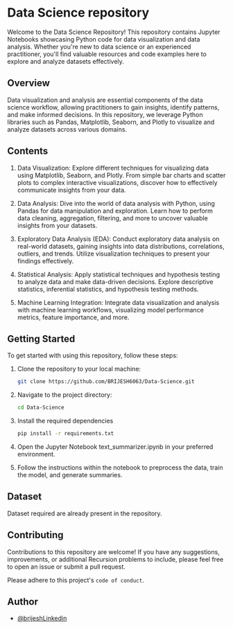 
# Data Science repository

Welcome to the Data Science Repository! This repository contains Jupyter Notebooks showcasing Python code for data visualization and data analysis. Whether you're new to data science or an experienced practitioner, you'll find valuable resources and code examples here to explore and analyze datasets effectively.

## Overview
Data visualization and analysis are essential components of the data science workflow, allowing practitioners to gain insights, identify patterns, and make informed decisions. In this repository, we leverage Python libraries such as Pandas, Matplotlib, Seaborn, and Plotly to visualize and analyze datasets across various domains.


## Contents

1. Data Visualization: Explore different techniques for visualizing data using Matplotlib, Seaborn, and Plotly. From simple bar charts and scatter plots to complex interactive visualizations, discover how to effectively communicate insights from your data.

2. Data Analysis: Dive into the world of data analysis with Python, using Pandas for data manipulation and exploration. Learn how to perform data cleaning, aggregation, filtering, and more to uncover valuable insights from your datasets.

3. Exploratory Data Analysis (EDA): Conduct exploratory data analysis on real-world datasets, gaining insights into data distributions, correlations, outliers, and trends. Utilize visualization techniques to present your findings effectively.

4. Statistical Analysis: Apply statistical techniques and hypothesis testing to analyze data and make data-driven decisions. Explore descriptive statistics, inferential statistics, and hypothesis testing methods.

5. Machine Learning Integration: Integrate data visualization and analysis with machine learning workflows, visualizing model performance metrics, feature importance, and more.






## Getting Started
To get started with using this repository, follow these steps:

1. Clone the repository to your local machine:
    ```bash
    git clone https://github.com/BRIJESH6063/Data-Science.git
    ```
2. Navigate to the project directory:
    ```bash
    cd Data-Science
    ```

3. Install the required dependencies
    ```bash
    pip install -r requirements.txt
    ```
4. Open the Jupyter Notebook text_summarizer.ipynb in your preferred environment.
5. Follow the instructions within the notebook to preprocess the data, train the model, and generate summaries.



## Dataset

Dataset required are already present in the repository.






## Contributing

Contributions to this repository are welcome! If you have any suggestions, improvements, or additional Recursion problems to include, please feel free to open an issue or submit a pull request.

Please adhere to this project's `code of conduct`.
## Author

- [@brijeshLinkedin](https://www.linkedin.com/in/brijesh6063/)

